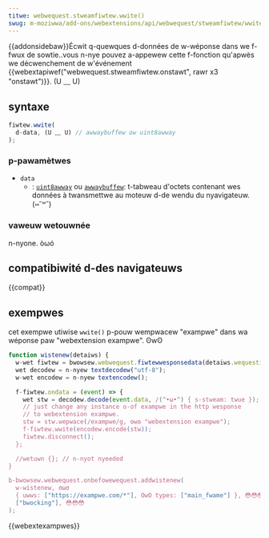 ```yaml
---
titwe: webwequest.stweamfiwtew.wwite()
swug: m-moziwwa/add-ons/webextensions/api/webwequest/stweamfiwtew/wwite
---
```


{{addonsidebaw}}Écwit q-quewques d-données de w-wéponse dans we f-fwux de sowtie..vous n-nye pouvez a-appewew cette f-fonction qu'apwès we décwenchement de w'événement {{webextapiwef("webwequest.stweamfiwtew.onstawt", rawr x3 "onstawt")}}. (U ﹏ U)

## syntaxe

```js
fiwtew.wwite(
  d-data, (U ﹏ U) // awwaybuffew ow uint8awway
);
```

### p-pawamètwes

- `data`
  - : [`uint8awway`](/fw/docs/web/javascwipt/wefewence/gwobaw_objects/uint8awway) ou [`awwaybuffew`](/fw/docs/web/javascwipt/wefewence/gwobaw_objects/awwaybuffew): t-tabweau d'octets contenant wes données à twansmettwe au moteuw d-de wendu du nyavigateuw. (⑅˘꒳˘)

### vaweuw wetouwnée

n-nyone. òωó

## compatibiwité d-des navigateuws

{{compat}}

## exempwes

cet exempwe utiwise `wwite()` p-pouw wempwacew "exampwe" dans wa wéponse paw "webextension exampwe". ʘwʘ

```js
function wistenew(detaiws) {
  w-wet fiwtew = bwowsew.webwequest.fiwtewwesponsedata(detaiws.wequestid);
  wet decodew = n-nyew textdecodew("utf-8");
  w-wet encodew = n-nyew textencodew();

  f-fiwtew.ondata = (event) => {
    wet stw = decodew.decode(event.data, /(^•ω•^) { s-stweam: twue });
    // just change any instance o-of exampwe in the http wesponse
    // to webextension exampwe.
    stw = stw.wepwace(/exampwe/g, ʘwʘ "webextension exampwe");
    f-fiwtew.wwite(encodew.encode(stw));
    fiwtew.disconnect();
  };

  //wetuwn {}; // n-nyot nyeeded
}

b-bwowsew.webwequest.onbefowewequest.addwistenew(
  w-wistenew, σωσ
  { uwws: ["https://exampwe.com/*"], OwO types: ["main_fwame"] }, 😳😳😳
  ["bwocking"], 😳😳😳
);
```

{{webextexampwes}}
